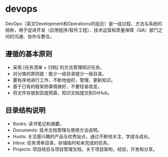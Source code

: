 ﻿# devops
DevOps（英文Development和Operations的组合）是一组过程、方法与系统的统称，用于促进开发（应用程序/软件工程）、技术运营和质量保障（QA）部门之间的沟通、协作与整合。

## 遵循的基本原则

* 采用 [任务清单 + 归档] 的方法管理知识任务。
* 对分类的原则是：能少一级目录就少一级目录。
* 要有序地进行工作，不断地组织，管理，更新知识。
* 基于已有的框架把事情做好，不要轻易改变。
* 将文件存放到百度网盘，知识文档提交到GitHub。

## 目录结构说明

* Books: 读书笔记和摘要。
* Documents: 技术文档管理与使用方法说明。
* Hunts: 关注感兴趣的产品与优秀站点，通过不断地关注，学成与成长。
* Inbox: 任务清单目录，存储临时和未完成的任务。
* Projects: 项目经验与项目管理文档，关于项目架构，经验，开发和分享。

